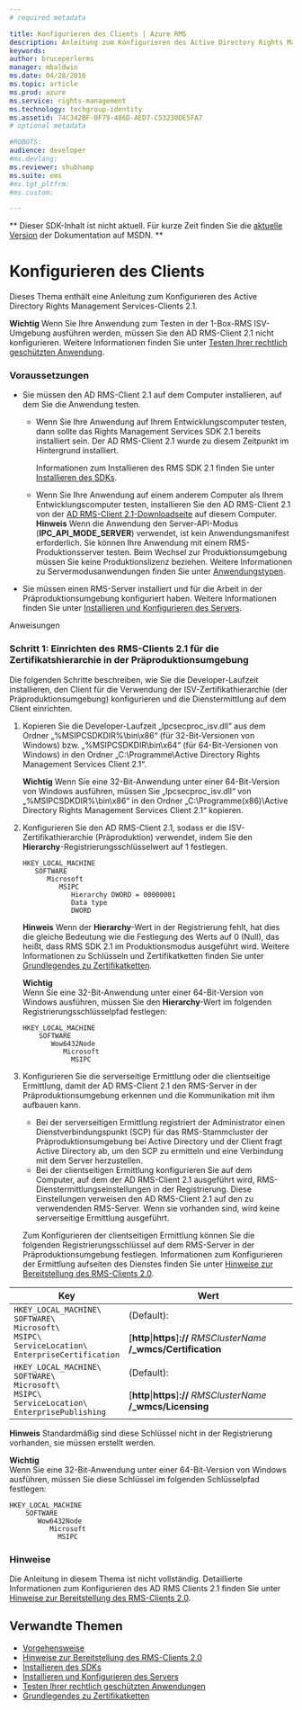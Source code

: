 ```yaml
---
# required metadata

title: Konfigurieren des Clients | Azure RMS
description: Anleitung zum Konfigurieren des Active Directory Rights Management Services-Clients 2.1.
keywords:
author: bruceperlerms
manager: mbaldwin
ms.date: 04/28/2016
ms.topic: article
ms.prod: azure
ms.service: rights-management
ms.technology: techgroup-identity
ms.assetid: 74C342BF-0F79-486D-AED7-C53230DE5FA7
# optional metadata

#ROBOTS:
audience: developer
#ms.devlang:
ms.reviewer: shubhamp
ms.suite: ems
#ms.tgt_pltfrm:
#ms.custom:

---
```

** Dieser SDK-Inhalt ist nicht aktuell. Für kurze Zeit finden Sie die [aktuelle Version](https://msdn.microsoft.com/library/windows/desktop/hh535290(v=vs.85).aspx) der Dokumentation auf MSDN. **
# Konfigurieren des Clients

Dieses Thema enthält eine Anleitung zum Konfigurieren des Active Directory Rights Management Services-Clients 2.1.

**Wichtig** Wenn Sie Ihre Anwendung zum Testen in der 1-Box-RMS ISV-Umgebung ausführen werden, müssen Sie den AD RMS-Client 2.1 nicht konfigurieren. Weitere Informationen finden Sie unter [Testen Ihrer rechtlich geschützten Anwendung](running-your-first-application.md).

 

### Voraussetzungen

-   Sie müssen den AD RMS-Client 2.1 auf dem Computer installieren, auf dem Sie die Anwendung testen.

    -   Wenn Sie Ihre Anwendung auf Ihrem Entwicklungscomputer testen, dann sollte das Rights Management Services SDK 2.1 bereits installiert sein. Der AD RMS-Client 2.1 wurde zu diesem Zeitpunkt im Hintergrund installiert.

        Informationen zum Installieren des RMS SDK 2.1 finden Sie unter [Installieren des SDKs](create-your-first-rights-aware-application.md).

    -   Wenn Sie Ihre Anwendung auf einem anderem Computer als Ihrem Entwicklungscomputer testen, installieren Sie den AD RMS-Client 2.1 von der [AD RMS-Client 2.1-Downloadseite](http://www.microsoft.com/en-us/download/details.aspx?id=38396) auf diesem Computer.
        **Hinweis** Wenn die Anwendung den Server-API-Modus (**IPC\_API\_MODE\_SERVER**) verwendet, ist kein Anwendungsmanifest erforderlich. Sie können Ihre Anwendung mit einem RMS-Produktionsserver testen. Beim Wechsel zur Produktionsumgebung müssen Sie keine Produktionslizenz beziehen. Weitere Informationen zu Servermodusanwendungen finden Sie unter [Anwendungstypen](application-types.md).

         

-   Sie müssen einen RMS-Server installiert und für die Arbeit in der Präproduktionsumgebung konfiguriert haben. Weitere Informationen finden Sie unter [Installieren und Konfigurieren des Servers](how-to-install-and-configure-an-rms-server.md).

Anweisungen

### Schritt 1: Einrichten des RMS-Clients 2.1 für die Zertifikatshierarchie in der Präproduktionsumgebung

Die folgenden Schritte beschreiben, wie Sie die Developer-Laufzeit installieren, den Client für die Verwendung der ISV-Zertifikathierarchie (der Präproduktionsumgebung) konfigurieren und die Dienstermittlung auf dem Client einrichten.

1.  Kopieren Sie die Developer-Laufzeit „Ipcsecproc\_isv.dll“ aus dem Ordner „%MSIPCSDKDIR%\\bin\\x86“ (für 32-Bit-Versionen von Windows) bzw. „%MSIPCSDKDIR\\bin\\x64“ (für 64-Bit-Versionen von Windows) in den Ordner „C:\\Programme\\Active Directory Rights Management Services Client 2.1“.

    **Wichtig** Wenn Sie eine 32-Bit-Anwendung unter einer 64-Bit-Version von Windows ausführen, müssen Sie „Ipcsecproc\_isv.dll“ von „%MSIPCSDKDIR%\\bin\\x86“ in den Ordner „C:\\Programme(x86)\\Active Directory Rights Management Services Client 2.1“ kopieren.

     

2.  Konfigurieren Sie den AD RMS-Client 2.1, sodass er die ISV-Zertifikathierarchie (Präproduktion) verwendet, indem Sie den **Hierarchy**-Registrierungsschlüsselwert auf 1 festlegen.

    ```
    HKEY_LOCAL_MACHINE
       SOFTWARE
          Microsoft
             MSIPC
                Hierarchy DWORD = 00000001
                Data type
                DWORD
    ```

    **Hinweis** Wenn der **Hierarchy**-Wert in der Registrierung fehlt, hat dies die gleiche Bedeutung wie die Festlegung des Werts auf 0 (Null), das heißt, dass RMS SDK 2.1 im Produktionsmodus ausgeführt wird. Weitere Informationen zu Schlüsseln und Zertifikatketten finden Sie unter [Grundlegendes zu Zertifikatketten](understanding-certificate-chains.md).

    **Wichtig**  
    Wenn Sie eine 32-Bit-Anwendung unter einer 64-Bit-Version von Windows ausführen, müssen Sie den **Hierarchy**-Wert im folgenden Registrierungsschlüsselpfad festlegen:

    ```
    HKEY_LOCAL_MACHINE
        SOFTWARE
           Wow6432Node
              Microsoft
                MSIPC
    ```
     

3.  Konfigurieren Sie die serverseitige Ermittlung oder die clientseitige Ermittlung, damit der AD RMS-Client 2.1 den RMS-Server in der Präproduktionsumgebung erkennen und die Kommunikation mit ihm aufbauen kann.

    -   Bei der serverseitigen Ermittlung registriert der Administrator einen Dienstverbindungspunkt (SCP) für das RMS-Stammcluster der Präproduktionsumgebung bei Active Directory und der Client fragt Active Directory ab, um den SCP zu ermitteln und eine Verbindung mit dem Server herzustellen.
    -   Bei der clientseitigen Ermittlung konfigurieren Sie auf dem Computer, auf dem der AD RMS-Client 2.1 ausgeführt wird, RMS-Dienstermittlungseinstellungen in der Registrierung. Diese Einstellungen verweisen den AD RMS-Client 2.1 auf den zu verwendenden RMS-Server. Wenn sie vorhanden sind, wird keine serverseitige Ermittlung ausgeführt.

    Zum Konfigurieren der clientseitigen Ermittlung können Sie die folgenden Registrierungsschlüssel auf dem RMS-Server in der Präproduktionsumgebung festlegen. Informationen zum Konfigurieren der Ermittlung aufseiten des Dienstes finden Sie unter [Hinweise zur Bereitstellung des RMS-Clients 2.0](https://TechNet.Microsoft.Com/en-us/library/jj159267(WS.10).aspx).

|Key|Wert|
|---|-----|
|`HKEY_LOCAL_MACHINE\`<br>`SOFTWARE\`<br>`Microsoft\`<br>`MSIPC\`<br>`ServiceLocation\`<br>`EnterpriseCertification`|(Default):<br><br> [**http**&#124;**https**]**://** *RMSClusterName* **/_wmcs/Certification**|
|`HKEY_LOCAL_MACHINE\`<br>`SOFTWARE\`<br>`Microsoft\`<br>`MSIPC\`<br>`ServiceLocation\`<br>`EnterprisePublishing`|(Default):<br><br> [**http**&#124;**https**]**://** *RMSClusterName* **/_wmcs/Licensing**|


**Hinweis** Standardmäßig sind diese Schlüssel nicht in der Registrierung vorhanden, sie müssen erstellt werden.
     
**Wichtig**  
    Wenn Sie eine 32-Bit-Anwendung unter einer 64-Bit-Version von Windows ausführen, müssen Sie diese Schlüssel im folgenden Schlüsselpfad festlegen:


    HKEY_LOCAL_MACHINE
        SOFTWARE
           Wow6432Node
              Microsoft
                MSIPC
    

### Hinweise

Die Anleitung in diesem Thema ist nicht vollständig. Detaillierte Informationen zum Konfigurieren des AD RMS Clients 2.1 finden Sie unter [Hinweise zur Bereitstellung des RMS-Clients 2.0](https://TechNet.Microsoft.Com/en-us/library/jj159267(WS.10).aspx).

## Verwandte Themen


* [Vorgehensweise](how-to-use-msipc.md)
* [Hinweise zur Bereitstellung des RMS-Clients 2.0](https://TechNet.Microsoft.Com/en-us/library/jj159267(WS.10).aspx)
* [Installieren des SDKs](create-your-first-rights-aware-application.md)
* [Installieren und Konfigurieren des Servers](how-to-install-and-configure-an-rms-server.md)
* [Testen Ihrer rechtlich geschützten Anwendungen](running-your-first-application.md)
* [Grundlegendes zu Zertifikatketten](understanding-certificate-chains.md)
 

 


<!--HONumber=Jun16_HO1-->


